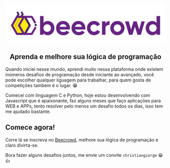 ![Beecrowd](/README/beecrowd.webp)
 
<h2 align="center">
 Aprenda e melhore sua lógica de programação
</h2>

 Quando iniciei nesse mundo, aprendi muito nessa plataforma onde existem inúmeros desafios de programação desde iniciante ao avançado, você pode escolher qualquer liguagem para trabalhar, para quem gosta de competições também é o lugar. 😁
 
 Comecei com linguagem C e Python, hoje estou desenvolvendo com Javascript que é apaixonante, faz alguns meses que faço aplicações para WEB e APPs, tento resolver pelo menos um desafio todos os dias, isso tem me ajudado bastante.

## Comece agora!


 Corre lá se inscreva no <a href="https://www.beecrowd.com.br/judge/en/login">Beecrowd</a>, melhore sua lógica de programação e claro divirta-se.
 
 
 Bora fazer alguns desafios juntos, me envie um convite `christiangiorge` 😀👍
